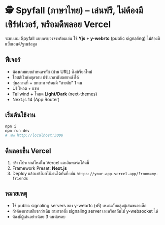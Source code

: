 # 🕵️ Spyfall (ภาษาไทย) – เล่นฟรี, ไม่ต้องมีเซิร์ฟเวอร์, พร้อมดีพลอย Vercel

ระบบเกม Spyfall แบบครบวงจรพร้อมเล่น ใช้ **Yjs + y-webrtc** (public signaling) ไม่ต้องมีแบ็กเอนด์/ฐานข้อมูล

## ฟีเจอร์
- ห้องเกมแบบกำหนดรหัส (ผ่าน URL) ซิงก์เรียลไทม์
- โฮสต์เริ่ม/หยุดรอบ ปรับเวลานับถอยหลังได้
- สุ่มสถานที่ + บทบาท พร้อมมี “สายลับ” 1 คน
- UI โหวต + แชท
- Tailwind + โหมด **Light/Dark** (next-themes)
- Next.js 14 (App Router)

## เริ่มต้นใช้งาน
```bash
npm i
npm run dev
# เปิด http://localhost:3000
```

## ดีพลอยขึ้น Vercel
1. สร้างโปรเจกต์ใหม่ใน Vercel และอิมพอร์ตโค้ดนี้
2. Framework Preset: **Next.js**
3. Deploy แล้วแชร์ลิงก์ใช้งานได้ทันที เช่น `https://your-app.vercel.app/?room=my-friends`

## หมายเหตุ
- ใช้ public signaling servers ของ y-webrtc (ฟรี) เหมาะกับกลุ่มผู้เล่นขนาดเล็ก
- ถ้าต้องการเสถียรกว่าเดิม สามารถตั้ง signaling server เองหรือสลับไป y-websocket ได้
- ต้องมีผู้เล่นอย่างน้อย 3 คนต่อรอบ
